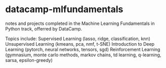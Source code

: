 # datacamp-mlfundamentals
notes and projects completed in the Machine Learning Fundamentals in Python track, offerred by DataCamp.

Topics include:
Supervised Learning (lasso, ridge, classification, knn)
Unsupervised Learning (kmeans, pca, nmf, t-SNE)
Introduction to Deep Learning (pytorch, neural networks, tensors, sgd)
Reinforcement Learning (gymnasium, monte carlo methods, markov chains, td learning, q-learning, sarsa, epsilon-greedy)
